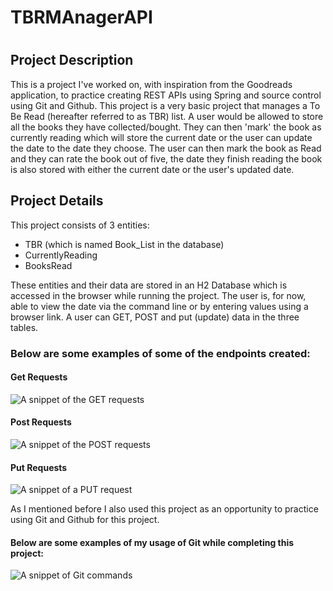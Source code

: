 <h1>TBRMAnagerAPI<h1>
<h2>Project Description</h2>
<p>This is a project I've worked on, with inspiration from the Goodreads application, to practice creating REST APIs using Spring and source control using Git and Github. This project is a very basic project that manages a To Be Read (hereafter referred to as TBR) list. A user would be allowed to store all the books they have collected/bought. They can then 'mark' the book as currently reading which will store the current date or the user can update the date to the date they choose. The user can then mark the book as Read and they can rate the book out of five, the date they finish reading the book is also stored with either the current date or the user's updated date.</p>

<h2>Project Details</h2>
<p>This project consists of 3 entities:</p>
<ul>
  <li>TBR (which is named Book_List in the database)</li>
  <li>CurrentlyReading</li>
  <li>BooksRead</li>
</ul>

<p>These entities and their data are stored in an H2 Database which is accessed in the browser while running the project. The user is, for now, able to view the date via the command line or by entering values using a browser link. A user can GET, POST and put (update) data in the three tables.</p>

<h3>Below are some examples of some of the endpoints created:</h3>

<h4>Get Requests</h4>
<img src="https://github.com/TheMbalist/TBRManagerAPI/assets/121617487/7b880dd9-2bbb-4b82-b03a-5d3dca62ea40" alt="A snippet of the GET requests"/>

<h4>Post Requests</h4>
<img src="https://github.com/TheMbalist/TBRManagerAPI/assets/121617487/49a6933a-55cf-4326-bc16-7c177707c9dc" alt="A snippet of the POST requests" />

<h4>Put Requests</h4>
<img src="https://github.com/TheMbalist/TBRManagerAPI/assets/121617487/2d2ae68f-0144-4e93-9e99-5d0984b1b304" alt="A snippet of a PUT request"/>

<p>As I mentioned before I also used this project as an opportunity to practice using Git and Github for this project.</p>
<h4>Below are some examples of my usage of Git while completing this project:</h4>
<img src="https://github.com/TheMbalist/TBRManagerAPI/assets/121617487/1630e692-4973-4bba-ad4b-45150da621a8" alt="A snippet of Git commands"/>
